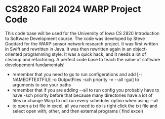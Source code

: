 # CS2820 Fall 2024 WARP Project Code
This code base will be used for the University of Iowa CS 2820 Introduction to Software
Development course. The code was developed by Steve Goddard for the WARP sensor network 
research project. It was first written in Swift and rewritten in Java. It was then 
rewritten again in an object-oriented programming style. It was a quick
hack, and it needs a lot of cleanup and refactoring. A perfect code base to teach
the value of software developement fundamentals!
- remember that you need to go to run configerations and add [-i NAMEOFTEXTFILE -o OutputFiles -sch priority -v --all -gui] to arguments to see your paths 
- remember that if you are adding --all to run config you probably have to have -sch priority before that because many directories have a lot of files or change Warp to not run every scheduler option when using --all
- to open a txt file in excel, all you need to do is right click the txt file and select open with, other, and then external programs ( find excel) 
<br>
